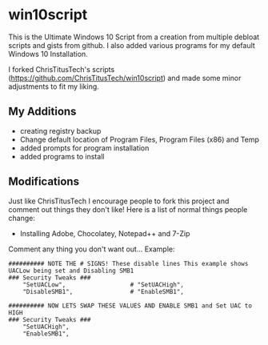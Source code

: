 # win10script
This is the Ultimate Windows 10 Script from a creation from multiple debloat scripts and gists from github.
I also added various programs for my default Windows 10 Installation.

I forked ChrisTitusTech's scripts (https://github.com/ChrisTitusTech/win10script) and made some minor adjustments to fit my liking.

## My Additions

- creating registry backup
- Change default location of Program Files, Program Files (x86) and Temp 
- added prompts for program installation
- added programs to install

## Modifications
Just like ChrisTitusTech I encourage people to fork this project and comment out things they don't like! Here is a list of normal things people change:
- Installing Adobe, Chocolatey, Notepad++ and 7-Zip

Comment any thing you don't want out... Example:

```
########## NOTE THE # SIGNS! These disable lines This example shows UACLow being set and Disabling SMB1
### Security Tweaks ###
	"SetUACLow",                  # "SetUACHigh",
	"DisableSMB1",                # "EnableSMB1",

########## NOW LETS SWAP THESE VALUES AND ENABLE SMB1 and Set UAC to HIGH
### Security Tweaks ###
	"SetUACHigh",
	"EnableSMB1",
```
